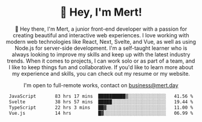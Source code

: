 <div align="center">
  <h1 align="center">👋 Hey, I'm Mert! </h1>
<p>
 🎉 Hey there, I'm Mert, a junior front-end developer with a passion for creating beautiful and interactive web experiences. I love working with modern web technologies like React, Next, Svelte, and Vue, as well as using Node.js for server-side development. I'm a self-taught learner who is always looking to improve my skills and keep up with the latest industry trends. When it comes to projects, I can work solo or as part of a team, and I like to keep things fun and collaborative. If you'd like to learn more about my experience and skills, you can check out my resume or my website.
</p>

  I'm open to full-remote works, contact on [business@mert.day](mailto:business@mert.day) 
  
<!--START_SECTION:waka-->

```txt
JavaScript       83 hrs 17 mins  ██████████▒░░░░░░░░░░░░░░   41.56 %
Svelte           38 hrs 57 mins  █████░░░░░░░░░░░░░░░░░░░░   19.44 %
TypeScript       22 hrs 3 mins   ██▓░░░░░░░░░░░░░░░░░░░░░░   11.00 %
Vue.js           14 hrs          █▓░░░░░░░░░░░░░░░░░░░░░░░   06.99 %
```

<!--END_SECTION:waka-->

<!--
I inspired from https://github.com/noirrs
You can check his page too!

Mert Doğu - Front-end Developer - mert.day
--> 
